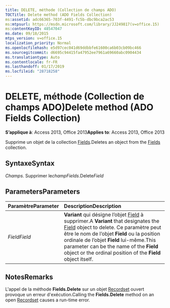```yaml
---
title: DELETE, méthode (Collection de champs ADO)
TOCTitle: Delete method (ADO Fields Collection)
ms:assetid: adc66365-703f-4491-fc5b-dbc9bca2ac53
ms:mtpsurl: https://msdn.microsoft.com/library/JJ249817(v=office.15)
ms:contentKeyID: 48547047
ms.date: 09/18/2015
mtps_version: v=office.15
localization_priority: Normal
ms.openlocfilehash: e5d97cec041d69ddbbfe61600ca6b03cb09bc466
ms.sourcegitcommit: d6695c94415fa47952ee7961a69660abc0904434
ms.translationtype: Auto
ms.contentlocale: fr-FR
ms.lasthandoff: 01/17/2019
ms.locfileid: "28718258"
---
```

# <a name="delete-method-ado-fields-collection"></a><span data-ttu-id="5e9f2-102">DELETE, méthode (Collection de champs ADO)</span><span class="sxs-lookup"><span data-stu-id="5e9f2-102">Delete method (ADO Fields Collection)</span></span>

<span data-ttu-id="5e9f2-103">**S’applique à**: Access 2013, Office 2013</span><span class="sxs-lookup"><span data-stu-id="5e9f2-103">**Applies to**: Access 2013, Office 2013</span></span>


<span data-ttu-id="5e9f2-104">Supprime un objet de la collection [Fields](fields-collection-ado.md).</span><span class="sxs-lookup"><span data-stu-id="5e9f2-104">Deletes an object from the [Fields](fields-collection-ado.md) collection.</span></span>

## <a name="syntax"></a><span data-ttu-id="5e9f2-105">Syntaxe</span><span class="sxs-lookup"><span data-stu-id="5e9f2-105">Syntax</span></span>

<span data-ttu-id="5e9f2-106">*Champs*. Supprimer le*champ*</span><span class="sxs-lookup"><span data-stu-id="5e9f2-106">*Fields*.Delete*Field*</span></span>

## <a name="parameters"></a><span data-ttu-id="5e9f2-107">Parameters</span><span class="sxs-lookup"><span data-stu-id="5e9f2-107">Parameters</span></span>

|<span data-ttu-id="5e9f2-108">Paramètre</span><span class="sxs-lookup"><span data-stu-id="5e9f2-108">Parameter</span></span>|<span data-ttu-id="5e9f2-109">Description</span><span class="sxs-lookup"><span data-stu-id="5e9f2-109">Description</span></span>|
|:--------|:----------|
|<span data-ttu-id="5e9f2-110">*Field*</span><span class="sxs-lookup"><span data-stu-id="5e9f2-110">*Field*</span></span> |<span data-ttu-id="5e9f2-111">**Variant** qui désigne l’objet [Field](field-object-ado.md) à supprimer.</span><span class="sxs-lookup"><span data-stu-id="5e9f2-111">A **Variant** that designates the [Field](field-object-ado.md) object to delete.</span></span> <span data-ttu-id="5e9f2-112">Ce paramètre peut être le nom de l’objet **Field** ou la position ordinale de l’objet **Field** lui-même.</span><span class="sxs-lookup"><span data-stu-id="5e9f2-112">This parameter can be the name of the **Field** object or the ordinal position of the **Field** object itself.</span></span>|

## <a name="remarks"></a><span data-ttu-id="5e9f2-113">Notes</span><span class="sxs-lookup"><span data-stu-id="5e9f2-113">Remarks</span></span>

<span data-ttu-id="5e9f2-114">L'appel de la méthode **Fields.Delete** sur un objet [Recordset](recordset-object-ado.md) ouvert provoque un erreur d'exécution.</span><span class="sxs-lookup"><span data-stu-id="5e9f2-114">Calling the **Fields.Delete** method on an open [Recordset](recordset-object-ado.md) causes a run-time error.</span></span>

